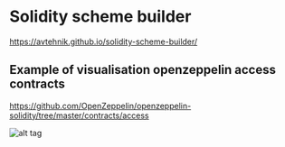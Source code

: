 # Solidity scheme builder

https://avtehnik.github.io/solidity-scheme-builder/

## Example of visualisation openzeppelin access contracts
https://github.com/OpenZeppelin/openzeppelin-solidity/tree/master/contracts/access

![alt tag](https://avtehnik.github.io/solidity-scheme-builder/dist/screen-shot.png)
